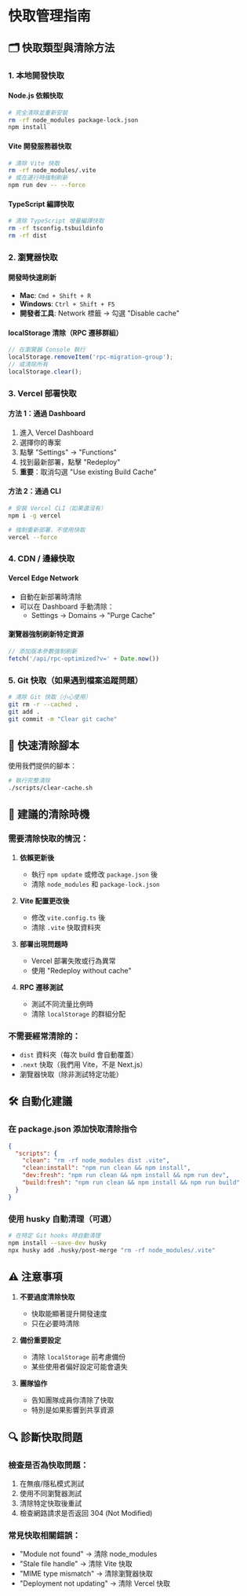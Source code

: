 # 快取管理指南

## 🗂️ 快取類型與清除方法

### 1. 本地開發快取

#### Node.js 依賴快取
```bash
# 完全清除並重新安裝
rm -rf node_modules package-lock.json
npm install
```

#### Vite 開發服務器快取
```bash
# 清除 Vite 快取
rm -rf node_modules/.vite
# 或在運行時強制刷新
npm run dev -- --force
```

#### TypeScript 編譯快取
```bash
# 清除 TypeScript 增量編譯快取
rm -rf tsconfig.tsbuildinfo
rm -rf dist
```

### 2. 瀏覽器快取

#### 開發時快速刷新
- **Mac**: `Cmd + Shift + R`
- **Windows**: `Ctrl + Shift + F5`
- **開發者工具**: Network 標籤 → 勾選 "Disable cache"

#### localStorage 清除（RPC 遷移群組）
```javascript
// 在瀏覽器 Console 執行
localStorage.removeItem('rpc-migration-group');
// 或清除所有
localStorage.clear();
```

### 3. Vercel 部署快取

#### 方法 1：通過 Dashboard
1. 進入 Vercel Dashboard
2. 選擇你的專案
3. 點擊 "Settings" → "Functions"
4. 找到最新部署，點擊 "Redeploy"
5. **重要**：取消勾選 "Use existing Build Cache"

#### 方法 2：通過 CLI
```bash
# 安裝 Vercel CLI（如果還沒有）
npm i -g vercel

# 強制重新部署，不使用快取
vercel --force
```

### 4. CDN / 邊緣快取

#### Vercel Edge Network
- 自動在新部署時清除
- 可以在 Dashboard 手動清除：
  - Settings → Domains → "Purge Cache"

#### 瀏覽器強制刷新特定資源
```javascript
// 添加版本參數強制刷新
fetch('/api/rpc-optimized?v=' + Date.now())
```

### 5. Git 快取（如果遇到檔案追蹤問題）

```bash
# 清除 Git 快取（小心使用）
git rm -r --cached .
git add .
git commit -m "Clear git cache"
```

## 🚀 快速清除腳本

使用我們提供的腳本：
```bash
# 執行完整清除
./scripts/clear-cache.sh
```

## 📅 建議的清除時機

### 需要清除快取的情況：
1. **依賴更新後**
   - 執行 `npm update` 或修改 `package.json` 後
   - 清除 `node_modules` 和 `package-lock.json`

2. **Vite 配置更改後**
   - 修改 `vite.config.ts` 後
   - 清除 `.vite` 快取資料夾

3. **部署出現問題時**
   - Vercel 部署失敗或行為異常
   - 使用 "Redeploy without cache"

4. **RPC 遷移測試**
   - 測試不同流量比例時
   - 清除 `localStorage` 的群組分配

### 不需要經常清除的：
- `dist` 資料夾（每次 build 會自動覆蓋）
- `.next` 快取（我們用 Vite，不是 Next.js）
- 瀏覽器快取（除非測試特定功能）

## 🛠️ 自動化建議

### 在 package.json 添加快取清除指令
```json
{
  "scripts": {
    "clean": "rm -rf node_modules dist .vite",
    "clean:install": "npm run clean && npm install",
    "dev:fresh": "npm run clean && npm install && npm run dev",
    "build:fresh": "npm run clean && npm install && npm run build"
  }
}
```

### 使用 husky 自動清理（可選）
```bash
# 在特定 Git hooks 時自動清理
npm install --save-dev husky
npx husky add .husky/post-merge "rm -rf node_modules/.vite"
```

## ⚠️ 注意事項

1. **不要過度清除快取**
   - 快取能顯著提升開發速度
   - 只在必要時清除

2. **備份重要設定**
   - 清除 `localStorage` 前考慮備份
   - 某些使用者偏好設定可能會遺失

3. **團隊協作**
   - 告知團隊成員你清除了快取
   - 特別是如果影響到共享資源

## 🔍 診斷快取問題

### 檢查是否為快取問題：
1. 在無痕/隱私模式測試
2. 使用不同瀏覽器測試
3. 清除特定快取後重試
4. 檢查網路請求是否返回 304 (Not Modified)

### 常見快取相關錯誤：
- "Module not found" → 清除 node_modules
- "Stale file handle" → 清除 Vite 快取
- "MIME type mismatch" → 清除瀏覽器快取
- "Deployment not updating" → 清除 Vercel 快取